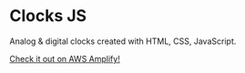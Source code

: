 # Clocks JS

Analog &amp; digital clocks created with HTML, CSS, JavaScript.

[Check it out on AWS Amplify!](https://main.d1ep2hyslzqu37.amplifyapp.com/)
